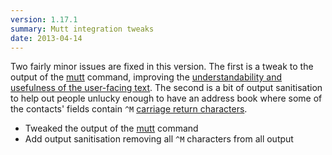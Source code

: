 ```yaml
---
version: 1.17.1
summary: Mutt integration tweaks
date: 2013-04-14
---
```


Two fairly minor issues are fixed in this version. The first is a tweak to the
output of the [mutt](/commands/mutt) command, improving the
[understandability and usefulness of the user-facing
text](https://github.com/hendotcat/ppl/issues/20#issuecomment-16302428). The second is
a bit of output sanitisation to help out people unlucky enough to have an
address book where some of the contacts' fields contain `^M` [carriage return
characters](https://github.com/hendotcat/ppl/issues/27).

* Tweaked the output of the [mutt](/commands/mutt) command
* Add output sanitisation removing all `^M` characters from all output
